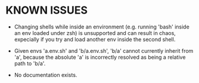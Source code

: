 KNOWN ISSUES
============

* Changing shells while inside an environment (e.g. running 'bash' inside an
  env loaded under zsh) is unsupported and can result in chaos, expecially if
  you try and load another env inside the second shell.

* Given envs 'a.env.sh' and 'b/a.env.sh', 'b/a' cannot currently inherit from
  'a', because the absolute 'a' is incorrectly resolved as being a relative
  path to 'b/a'.

* No documentation exists.
